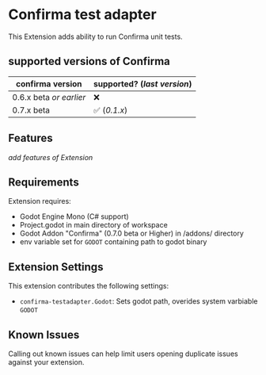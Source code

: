 # Confirma test adapter
This Extension adds ability to run Confirma unit tests.

## supported versions of Confirma

| confirma version        | supported? (*last version*)  |
| ----------------------- | ---------------------------- |
| 0.6.x beta *or earlier* | :x:                          |
| 0.7.x beta              | :white_check_mark: (*0.1.x*) |

## Features

*add features of Extension*

## Requirements

Extension requires:
- Godot Engine Mono (C# support)
- Project.godot in main directory of workspace
- Godot Addon "Confirma" (0.7.0 beta or Higher) in /addons/ directory
- env variable set for `GODOT` containing path to godot binary

## Extension Settings
This extension contributes the following settings:
* `confirma-testadapter.Godot`: Sets godot path, overides system varbiable `GODOT` 

## Known Issues

Calling out known issues can help limit users opening duplicate issues against your extension.
